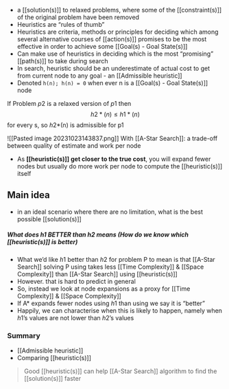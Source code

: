- a [[solution(s)]] to relaxed problems, where some of the [[constraint(s)]] of the original problem have been removed
- Heuristics are “rules of thumb”
- Heuristics are criteria, methods or principles for deciding which among several alternative courses of [[action(s)]] promises to be the most effective in order to achieve some [[Goal(s) - Goal State(s)]]
- Can make use of heuristics in deciding which is the most “promising” [[path(s)]] to take during search
- In search, heuristic should be an underestimate of actual cost to get from current node to any goal - an [[Admissible heuristic]]
- Denoted `h(n); h(n) = 0` when ever n is a [[Goal(s) - Goal State(s)]] node

If Problem $p2$ is a relaxed version of $p1$ then
$$ h2*(n) ≤ h1*(n) $$
for every s, so $h2$*(n) is admissible for p1

![[Pasted image 20231023143837.png]]
With [[A-Star Search]]: a trade-off between quality of estimate and work per node
- As **[[heuristic(s)]] get closer to the true cost**, you will expand fewer nodes but usually do more work per node to compute the [[heuristic(s)]] itself
## Main idea
- in an ideal scenario where there are no limitation, what is the best possible [[solution(s)]]
##### What does $h1$ BETTER than $h2$ means (How do we know which [[heuristic(s)]] is better)
- What we’d like $h1$ better than $h2$ for problem P to mean is that [[A-Star Search]] solving P using takes less [[Time Complexity]] & [[Space Complexity]] than [[A-Star Search]] using [[heuristic(s)]]
- However. that is hard to predict in general
- So, instead we look at node expansions as a proxy for [[Time Complexity]] & [[Space Complexity]]
- If A* expands fewer nodes using $h1$ than using we say it is “better”
- Happily, we can characterise when this is likely to happen, namely when $h1$’s values are not lower than $h2$’s values
### Summary
- [[Admissible heuristic]]
- Comparing [[heuristic(s)]]
> Good [[heuristic(s)]] can help [[A-Star Search]] algorithm to find the [[solution(s)]] faster